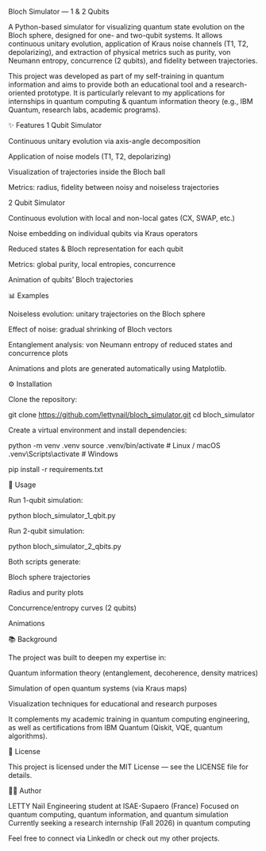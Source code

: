 Bloch Simulator — 1 & 2 Qubits

A Python-based simulator for visualizing quantum state evolution on the Bloch sphere, designed for one- and two-qubit systems.
It allows continuous unitary evolution, application of Kraus noise channels (T1, T2, depolarizing), and extraction of physical metrics such as purity, von Neumann entropy, concurrence (2 qubits), and fidelity between trajectories.

This project was developed as part of my self-training in quantum information and aims to provide both an educational tool and a research-oriented prototype.
It is particularly relevant to my applications for internships in quantum computing & quantum information theory (e.g., IBM Quantum, research labs, academic programs).

✨ Features
1 Qubit Simulator

Continuous unitary evolution via axis-angle decomposition

Application of noise models (T1, T2, depolarizing)

Visualization of trajectories inside the Bloch ball

Metrics: radius, fidelity between noisy and noiseless trajectories

2 Qubit Simulator

Continuous evolution with local and non-local gates (CX, SWAP, etc.)

Noise embedding on individual qubits via Kraus operators

Reduced states & Bloch representation for each qubit

Metrics: global purity, local entropies, concurrence

Animation of qubits’ Bloch trajectories

📊 Examples

Noiseless evolution: unitary trajectories on the Bloch sphere

Effect of noise: gradual shrinking of Bloch vectors

Entanglement analysis: von Neumann entropy of reduced states and concurrence plots

Animations and plots are generated automatically using Matplotlib.

⚙️ Installation

Clone the repository:

git clone https://github.com/lettynail/bloch_simulator.git
cd bloch_simulator


Create a virtual environment and install dependencies:

python -m venv .venv
source .venv/bin/activate   # Linux / macOS
.venv\Scripts\activate      # Windows

pip install -r requirements.txt

🚀 Usage

Run 1-qubit simulation:

python bloch_simulator_1_qbit.py


Run 2-qubit simulation:

python bloch_simulator_2_qbits.py


Both scripts generate:

Bloch sphere trajectories

Radius and purity plots

Concurrence/entropy curves (2 qubits)

Animations

📚 Background

The project was built to deepen my expertise in:

Quantum information theory (entanglement, decoherence, density matrices)

Simulation of open quantum systems (via Kraus maps)

Visualization techniques for educational and research purposes

It complements my academic training in quantum computing engineering, as well as certifications from IBM Quantum (Qiskit, VQE, quantum algorithms).

📄 License

This project is licensed under the MIT License — see the LICENSE file for details.

🙋‍♂️ Author

LETTY Naïl
Engineering student at ISAE-Supaero (France)
Focused on quantum computing, quantum information, and quantum simulation
Currently seeking a research internship (Fall 2026) in quantum computing

Feel free to connect via LinkedIn or check out my other projects.
